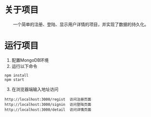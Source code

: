 # 关于项目
　　一个简单的注册、登陆、显示用户详情的项目，并实现了数据的持久化。
# 运行项目
1. 配置MongoDB环境
2. 运行以下命令
```
npm install
npm start
```

3. 在浏览器端输入地址访问
```
http://localhost:3000/regist  访问注册页面
http://localhost:3000/signin  访问登陆页面
http://localhost:3000/detail  访问详情页面
```